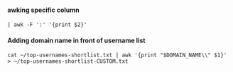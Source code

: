 #### awking specific column
```
| awk -F ':' '{print $2}'
```
#### Adding domain name in front of username list
```
cat ~/top-usernames-shortlist.txt | awk '{print "$DOMAIN_NAME\\" $1}' > ~/top-usernames-shortlist-CUSTOM.txt
```